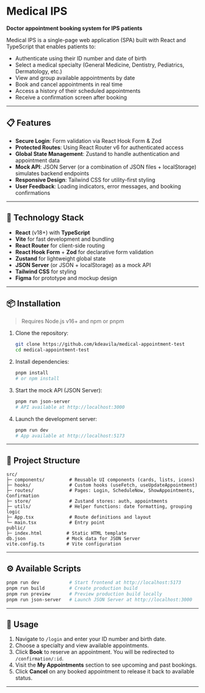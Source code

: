 # Medical IPS

**Doctor appointment booking system for IPS patients**

Medical IPS is a single-page web application (SPA) built with React and TypeScript that enables patients to:

- Authenticate using their ID number and date of birth
- Select a medical specialty (General Medicine, Dentistry, Pediatrics, Dermatology, etc.)
- View and group available appointments by date
- Book and cancel appointments in real time
- Access a history of their scheduled appointments
- Receive a confirmation screen after booking

---

## 📋 Features

- **Secure Login**: Form validation via React Hook Form & Zod
- **Protected Routes**: Using React Router v6 for authenticated access
- **Global State Management**: Zustand to handle authentication and appointment data
- **Mock API**: JSON Server (or a combination of JSON files + localStorage) simulates backend endpoints
- **Responsive Design**: Tailwind CSS for utility-first styling
- **User Feedback**: Loading indicators, error messages, and booking confirmations

---

## 🚀 Technology Stack

- **React** (v18+) with **TypeScript**
- **Vite** for fast development and bundling
- **React Router** for client-side routing
- **React Hook Form** + **Zod** for declarative form validation
- **Zustand** for lightweight global state
- **JSON Server** (or JSON + localStorage) as a mock API
- **Tailwind CSS** for styling
- **Figma** for prototype and mockup design

---

## 📦 Installation

> Requires Node.js v16+ and npm or pnpm

1. Clone the repository:
   ```bash
   git clone https://github.com/kdeavila/medical-appointment-test
   cd medical-appointment-test
   ```
2. Install dependencies:
   ```bash
   pnpm install
   # or npm install
   ```
3. Start the mock API (JSON Server):
   ```bash
   pnpm run json-server
   # API available at http://localhost:3000
   ```
4. Launch the development server:
   ```bash
   pnpm run dev
   # App available at http://localhost:5173
   ```

---

## 📂 Project Structure

```
src/
├─ components/         # Reusable UI components (cards, lists, icons)
├─ hooks/              # Custom hooks (useFetch, useUpdateAppointment)
├─ routes/             # Pages: Login, ScheduleNow, ShowAppointments, Confirmation
├─ store/              # Zustand stores: auth, appointments
├─ utils/              # Helper functions: date formatting, grouping logic
├─ App.tsx             # Route definitions and layout
└─ main.tsx            # Entry point
public/
├─ index.html         # Static HTML template
db.json               # Mock data for JSON Server
vite.config.ts        # Vite configuration
```

---

## ⚙️ Available Scripts

```bash
pnpm run dev           # Start frontend at http://localhost:5173
pnpm run build         # Create production build
pnpm run preview       # Preview production build locally
pnpm run json-server   # Launch JSON Server at http://localhost:3000
```

---

## 📖 Usage

1. Navigate to `/login` and enter your ID number and birth date.
2. Choose a specialty and view available appointments.
3. Click **Book** to reserve an appointment. You will be redirected to `/confirmation/:id`.
4. Visit the **My Appointments** section to see upcoming and past bookings.
5. Click **Cancel** on any booked appointment to release it back to available status.

---
